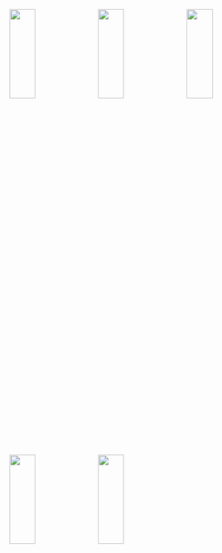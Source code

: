 <p>
<img src="https://user-images.githubusercontent.com/119872080/232044584-192c61ed-9a2a-4e21-b2ad-94cb040aee12.png" height="20%" width="30%" >
<img src="https://user-images.githubusercontent.com/119872080/232044739-e63fac31-00b0-46dd-9361-af0a36e360ba.png" height="20%" width="30%" >
<img src="https://user-images.githubusercontent.com/119872080/232044753-79f562cf-0d8f-496d-a602-c4730809a5ce.png" height="20%" width="30%" >
<img src="https://user-images.githubusercontent.com/119872080/232044768-2e3d46d5-86a2-4c0b-85a4-47033f752281.png" height="20%" width="30%" >
<img src="https://user-images.githubusercontent.com/119872080/232044781-6c3cee27-4625-4f0d-ba60-5b59077fdee1.png" height="20%" width="30%" >
</p>
